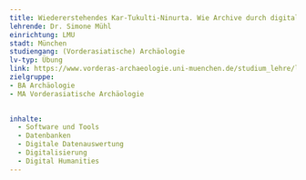```yaml
---
title: Wiedererstehendes Kar-Tukulti-Ninurta. Wie Archive durch digitalisierung zum Leben erweckt werden.
lehrende: Dr. Simone Mühl
einrichtung: LMU 
stadt: München
studiengang: (Vorderasiatische) Archäologie
lv-typ: Übung
link: https://www.vorderas-archaeologie.uni-muenchen.de/studium_lehre/lvs_vaa-sose2024/index.html
zielgruppe:
- BA Archäologie
- MA Vorderasiatische Archäologie
  

inhalte:
  - Software und Tools
  - Datenbanken
  - Digitale Datenauswertung
  - Digitalisierung
  - Digital Humanities
---
```

 
